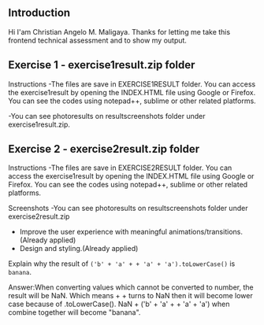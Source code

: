 Introduction
---
Hi I'am Christian Angelo M. Maligaya. Thanks for letting me take this frontend technical assessment and to show my output. 

Exercise 1 - exercise1result.zip folder
---
Instructions
-The files are save in EXERCISE1RESULT folder. You can access the exercise1result by opening the INDEX.HTML file using Google or Firefox. You can see the codes using notepad++, sublime or other related platforms.

-You can see photoresults on resultscreenshots folder under exercise1result.zip.

Exercise 2 - exercise2result.zip folder
---
Instructions
-The files are save in EXERCISE2RESULT folder. You can access the exercise1result by opening the INDEX.HTML file using Google or Firefox. You can see the codes using notepad++, sublime or other related platforms.

Screenshots
-You can see photoresults on resultscreenshots folder under exercise2result.zip


* Improve the user experience with meaningful animations/transitions.(Already applied)
* Design and styling.(Already applied)

 Explain why the result of `('b' + 'a' + + 'a' + 'a').toLowerCase()` is `banana`.
  
 Answer:When converting values which cannot be converted to number, the result will be NaN. Which means + + turns to NaN
        then it will become lower case because of .toLowerCase(). NaN + ('b' + 'a' + + 'a' + 'a') when combine together will
		    become "banana".

